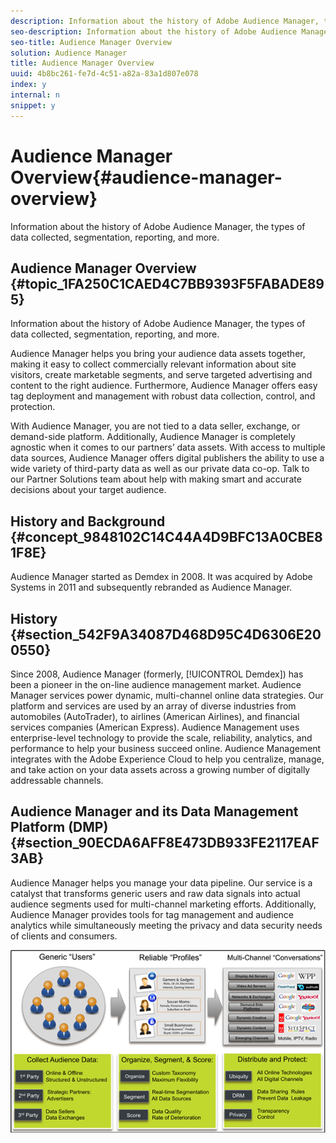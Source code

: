 ```yaml
---
description: Information about the history of Adobe Audience Manager, the types of data collected, segmentation, reporting, and more.
seo-description: Information about the history of Adobe Audience Manager, the types of data collected, segmentation, reporting, and more.
seo-title: Audience Manager Overview
solution: Audience Manager
title: Audience Manager Overview
uuid: 4b8bc261-fe7d-4c51-a82a-83a1d807e078
index: y
internal: n
snippet: y
---
```


# Audience Manager Overview{#audience-manager-overview}

Information about the history of Adobe Audience Manager, the types of data collected, segmentation, reporting, and more.

## Audience Manager Overview {#topic_1FA250C1CAED4C7BB9393F5FABADE895}

Information about the history of Adobe Audience Manager, the types of data collected, segmentation, reporting, and more. 

Audience Manager helps you bring your audience data assets together, making it easy to collect commercially relevant information about site visitors, create marketable segments, and serve targeted advertising and content to the right audience. Furthermore, Audience Manager offers easy tag deployment and management with robust data collection, control, and protection.

With Audience Manager, you are not tied to a data seller, exchange, or demand-side platform. Additionally, Audience Manager is completely agnostic when it comes to our partners’ data assets. With access to multiple data sources, Audience Manager offers digital publishers the ability to use a wide variety of third-party data as well as our private data co-op. Talk to our Partner Solutions team about help with making smart and accurate decisions about your target audience. 

## History and Background {#concept_9848102C14C44A4D9BFC13A0CBE81F8E}

Audience Manager started as Demdex in 2008. It was acquired by Adobe Systems in 2011 and subsequently rebranded as Audience Manager.

<!-- 

c_history_and_background.xml

 -->

## History {#section_542F9A34087D468D95C4D6306E200550}

Since 2008, Audience Manager (formerly, [!UICONTROL Demdex]) has been a pioneer in the on-line audience management market. Audience Manager services power dynamic, multi-channel online data strategies. Our platform and services are used by an array of diverse industries from automobiles (AutoTrader), to airlines (American Airlines), and financial services companies (American Express). Audience Management uses enterprise-level technology to provide the scale, reliability, analytics, and performance to help your business succeed online. Audience Management integrates with the Adobe Experience Cloud to help you centralize, manage, and take action on your data assets across a growing number of digitally addressable channels.

## Audience Manager and its Data Management Platform (DMP) {#section_90ECDA6AFF8E473DB933FE2117EAF3AB}

Audience Manager helps you manage your data pipeline. Our service is a catalyst that transforms generic users and raw data signals into actual audience segments used for multi-channel marketing efforts. Additionally, Audience Manager provides tools for tag management and audience analytics while simultaneously meeting the privacy and data security needs of clients and consumers.

![](assets/am_overview_80.png)

